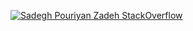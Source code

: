 [![Sadegh Pouriyan Zadeh StackOverflow](https://github-readme-stackoverflow.vercel.app/?userID=15154700&theme=dark)](https://stackoverflow.com/users/15154700/sadegh-pouriyan)
